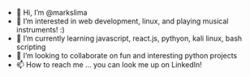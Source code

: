 - 👋 Hi, I’m @markslima
- 👀 I’m interested in web development, linux, and playing musical instruments!  :)
- 🌱 I’m currently learning javascript, react.js, pythyon, kali linux, bash scripting
- 💞️ I’m looking to collaborate on fun and interesting python projects
- 📫 How to reach me ... you can look me up on LinkedIn!

<!---
markslima/markslima is a ✨ special ✨ repository because its `README.md` (this file) appears on your GitHub profile.
You can click the Preview link to take a look at your changes.
--->

